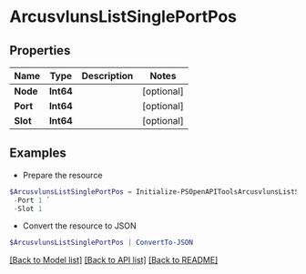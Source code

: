 # ArcusvlunsListSinglePortPos
## Properties

Name | Type | Description | Notes
------------ | ------------- | ------------- | -------------
**Node** | **Int64** |  | [optional] 
**Port** | **Int64** |  | [optional] 
**Slot** | **Int64** |  | [optional] 

## Examples

- Prepare the resource
```powershell
$ArcusvlunsListSinglePortPos = Initialize-PSOpenAPIToolsArcusvlunsListSinglePortPos  -Node 1 `
 -Port 1 `
 -Slot 1
```

- Convert the resource to JSON
```powershell
$ArcusvlunsListSinglePortPos | ConvertTo-JSON
```

[[Back to Model list]](../README.md#documentation-for-models) [[Back to API list]](../README.md#documentation-for-api-endpoints) [[Back to README]](../README.md)


